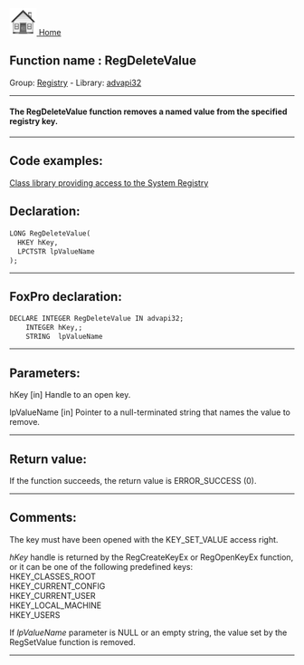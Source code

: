 [<img src="../../images/home.png"> Home ](https://github.com/VFPX/Win32API)  

## Function name : RegDeleteValue
Group: [Registry](../../functions_group.md#Registry)  -  Library: [advapi32](../../../libraries.md#advapi32)  
***  


#### The RegDeleteValue function removes a named value from the specified registry key.
***  


## Code examples:
[Class library providing access to the System Registry](../../samples/sample_472.md)  

## Declaration:
```foxpro  
LONG RegDeleteValue(
  HKEY hKey,
  LPCTSTR lpValueName
);  
```  
***  


## FoxPro declaration:
```foxpro  
DECLARE INTEGER RegDeleteValue IN advapi32;
	INTEGER hKey,;
	STRING  lpValueName  
```  
***  


## Parameters:
hKey 
[in] Handle to an open key.

lpValueName 
[in] Pointer to a null-terminated string that names the value to remove.  
***  


## Return value:
If the function succeeds, the return value is ERROR_SUCCESS (0).  
***  


## Comments:
The key must have been opened with the KEY_SET_VALUE access right.  
  
<Em>hKey</Em> handle is returned by the RegCreateKeyEx or RegOpenKeyEx function, or it can be one of the following predefined keys:  
     HKEY_CLASSES_ROOT  
     HKEY_CURRENT_CONFIG  
     HKEY_CURRENT_USER  
     HKEY_LOCAL_MACHINE  
     HKEY_USERS  
  
If <Em>lpValueName</Em> parameter is NULL or an empty string, the value set by the RegSetValue function is removed.   
  
***  

